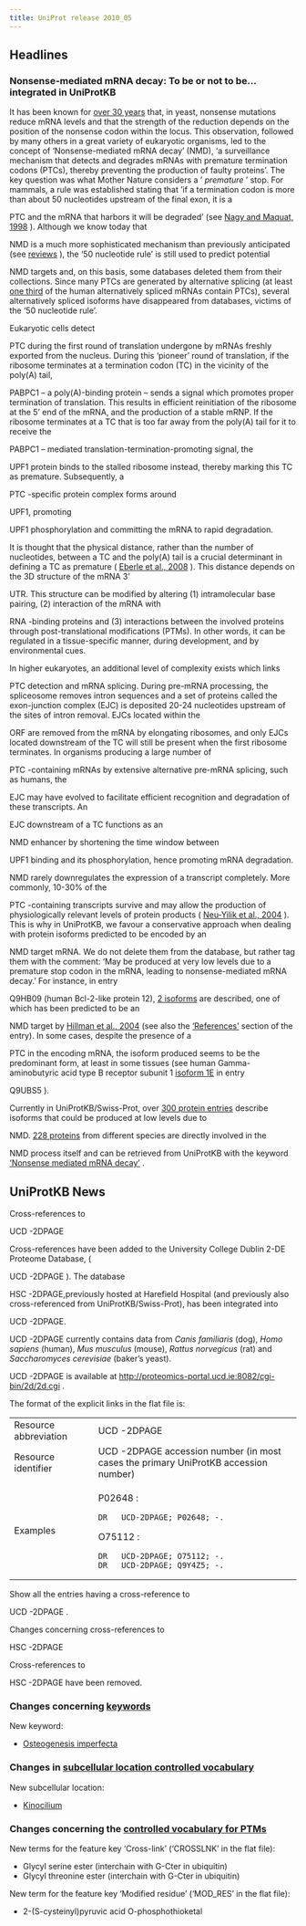 ```yaml
---
title: UniProt release 2010_05
---
```


## Headlines

### Nonsense-mediated mRNA decay: To be or not to be… integrated in UniProtKB

It has been known for [over 30 years](http://www.ncbi.nlm.nih.gov/pubmed/388431) that, in yeast, nonsense mutations reduce mRNA levels and that the strength of the reduction depends on the position of the nonsense codon within the locus. This observation, followed by many others in a great variety of eukaryotic organisms, led to the concept of ‘Nonsense-mediated mRNA decay’ (NMD), ‘a surveillance mechanism that detects and degrades mRNAs with premature termination codons (PTCs), thereby preventing the production of faulty proteins’. The key question was what Mother Nature considers a ’ *premature* ’ stop. For mammals, a rule was established stating that ’if a termination codon is more than about 50 nucleotides upstream of the final exon, it is a

PTC and the mRNA that harbors it will be degraded’ (see [Nagy and Maquat, 1998](http://www.ncbi.nlm.nih.gov/pubmed/9644970) ). Although we know today that

NMD is a much more sophisticated mechanism than previously anticipated (see [reviews](http://www.ncbi.nlm.nih.gov/pubmed/19859661,19359157,19162024,18524595) ), the ‘50 nucleotide rule’ is still used to predict potential

NMD targets and, on this basis, some databases deleted them from their collections. Since many PTCs are generated by alternative splicing (at least [one third](http://www.ncbi.nlm.nih.gov/pubmed/12502788) of the human alternatively spliced mRNAs contain PTCs), several alternatively spliced isoforms have disappeared from databases, victims of the ‘50 nucleotide rule’.

Eukaryotic cells detect

PTC during the first round of translation undergone by mRNAs freshly exported from the nucleus. During this ‘pioneer’ round of translation, if the ribosome terminates at a termination codon (TC) in the vicinity of the poly(A) tail,

PABPC1 – a poly(A)-binding protein – sends a signal which promotes proper termination of translation. This results in efficient reinitiation of the ribosome at the 5’ end of the mRNA, and the production of a stable mRNP. If the ribosome terminates at a TC that is too far away from the poly(A) tail for it to receive the

PABPC1 – mediated translation-termination-promoting signal, the

UPF1 protein binds to the stalled ribosome instead, thereby marking this TC as premature. Subsequently, a

PTC -specific protein complex forms around

UPF1, promoting

UPF1 phosphorylation and committing the mRNA to rapid degradation.

It is thought that the physical distance, rather than the number of nucleotides, between a TC and the poly(A) tail is a crucial determinant in defining a TC as premature ( [Eberle et al., 2008](http://www.ncbi.nlm.nih.gov/pubmed/18447580) ). This distance depends on the 3D structure of the mRNA 3’

UTR. This structure can be modified by altering (1) intramolecular base pairing, (2) interaction of the mRNA with

RNA -binding proteins and (3) interactions between the involved proteins through post-translational modifications (PTMs). In other words, it can be regulated in a tissue-specific manner, during development, and by environmental cues.

In higher eukaryotes, an additional level of complexity exists which links

PTC detection and mRNA splicing. During pre-mRNA processing, the spliceosome removes intron sequences and a set of proteins called the exon-junction complex (EJC) is deposited 20-24 nucleotides upstream of the sites of intron removal. EJCs located within the

ORF are removed from the mRNA by elongating ribosomes, and only EJCs located downstream of the TC will still be present when the first ribosome terminates. In organisms producing a large number of

PTC -containing mRNAs by extensive alternative pre-mRNA splicing, such as humans, the

EJC may have evolved to facilitate efficient recognition and degradation of these transcripts. An

EJC downstream of a TC functions as an

NMD enhancer by shortening the time window between

UPF1 binding and its phosphorylation, hence promoting mRNA degradation.

NMD rarely downregulates the expression of a transcript completely. More commonly, 10-30% of the

PTC -containing transcripts survive and may allow the production of physiologically relevant levels of protein products ( [Neu-Yilik et al., 2004](http://www.ncbi.nlm.nih.gov/pubmed/15059251) ). This is why in UniProtKB, we favour a conservative approach when dealing with protein isoforms predicted to be encoded by an

NMD target mRNA. We do not delete them from the database, but rather tag them with the comment: ‘May be produced at very low levels due to a premature stop codon in the mRNA, leading to nonsense-mediated mRNA decay.’ For instance, in entry

Q9HB09 (human Bcl-2-like protein 12), [2 isoforms](http://www.uniprot.org/uniprot/Q9HB09#section_alternative) are described, one of which has been predicted to be an

NMD target by [Hillman et al., 2004](http://www.ncbi.nlm.nih.gov/pubmed/14759258) (see also the [‘References’](http://www.uniprot.org/uniprot/Q9HB09#section_ref) section of the entry). In some cases, despite the presence of a

PTC in the encoding mRNA, the isoform produced seems to be the predominant form, at least in some tissues (see human Gamma-aminobutyric acid type B receptor subunit 1 [isoform 1E](http://www.uniprot.org/uniprot/Q9UBS5#section_alternative) in entry

Q9UBS5 ).

Currently in UniProtKB/Swiss-Prot, over [300 protein entries](http://www.uniprot.org/uniprot/?query=%22nonsense+mediated+mrna+decay%22+AND+reviewed:yes+NOT+keyword:KW-0866) describe isoforms that could be produced at low levels due to

NMD. [228 proteins](http://www.uniprot.org/uniprot/?query=keyword:KW-0866) from different species are directly involved in the

NMD process itself and can be retrieved from UniProtKB with the keyword [‘Nonsense mediated mRNA decay’](http://www.uniprot.org/keywords/KW-0866) .

## UniProtKB News

Cross-references to

UCD -2DPAGE

Cross-references have been added to the University College Dublin 2-DE Proteome Database, (

UCD -2DPAGE ). The database

HSC -2DPAGE,previously hosted at Harefield Hospital (and previously also cross-referenced from UniProtKB/Swiss-Prot), has been integrated into

UCD -2DPAGE.

UCD -2DPAGE currently contains data from *Canis familiaris* (dog), *Homo sapiens* (human), *Mus musculus* (mouse), *Rattus norvegicus* (rat) and *Saccharomyces cerevisiae* (baker’s yeast).

UCD -2DPAGE is available at <http://proteomics-portal.ucd.ie:8082/cgi-bin/2d/2d.cgi> .

The format of the explicit links in the flat file is:

<table><colgroup><col style="width: 29%" /><col style="width: 70%" /></colgroup><tbody><tr class="odd"><td>Resource abbreviation</td><td>UCD -2DPAGE</td></tr><tr class="even"><td>Resource identifier</td><td>UCD -2DPAGE accession number (in most cases the primary UniProtKB accession number)</td></tr><tr class="odd"><td>Examples</td><td><p>P02648 :</p><pre><code>DR   UCD-2DPAGE; P02648; -.</code></pre><p>O75112 :</p><pre><code>DR   UCD-2DPAGE; O75112; -.
DR   UCD-2DPAGE; Q9Y4Z5; -.</code></pre></td></tr></tbody></table>

Show all the entries having a cross-reference to

UCD -2DPAGE .

Changes concerning cross-references to

HSC -2DPAGE

Cross-references to

HSC -2DPAGE have been removed.

### Changes concerning [keywords](http://www.uniprot.org/docs/?keywlist)

New keyword:

-   [Osteogenesis imperfecta](http://www.uniprot.org/keywords/KW-1065)

### Changes in [subcellular location controlled vocabulary](http://www.uniprot.org/docs/?subcell)

New subcellular location:

-   [Kinocilium](http://www.uniprot.org/locations/SL-0460)

### Changes concerning the [controlled vocabulary for PTMs](http://www.uniprot.org/docs/ptmlist)

New terms for the feature key ‘Cross-link’ (‘CROSSLNK’ in the flat file):

-   Glycyl serine ester (interchain with G-Cter in ubiquitin)
-   Glycyl threonine ester (interchain with G-Cter in ubiquitin)

New term for the feature key ‘Modified residue’ (‘MOD\_RES’ in the flat file):

-   2-(S-cysteinyl)pyruvic acid O-phosphothioketal
